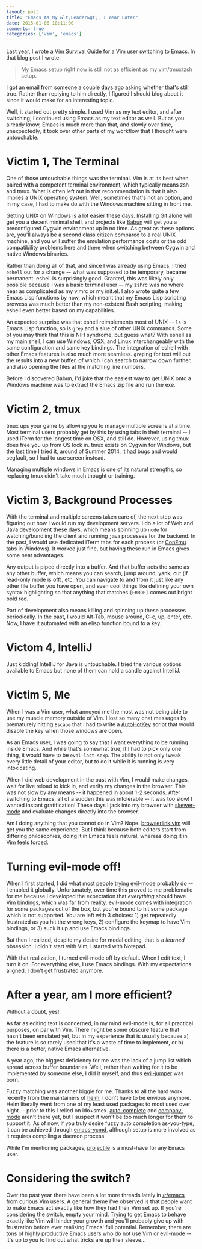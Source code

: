 ```yaml
---
layout: post
title: "Emacs As My &lt;Leader&gt;, 1 Year Later"
date: 2015-01-06 18:11:00
comments: true
categories: ['vim', 'emacs']
---
```


Last year, I wrote a [Vim Survival Guide][1] for a Vim user switching to Emacs.  In that blog post I wrote:

> My Emacs setup right now is still not as efficient as my vim/tmux/zsh setup.

I got an email from someone a couple days ago asking whether that's still true.  Rather than replying to him directly, I figured I should blog about it since it would make for an interesting topic.

Well, it started out pretty simple.  I used Vim as my text editor, and after switching, I continued using Emacs as my text editor as well.  But as you already know, Emacs is much more than that, and slowly over time, unexpectedly, it took over other parts of my workflow that I thought were untouchable.

<!--more-->

# Victim 1, The Terminal

One of those untouchable things was the terminal.  Vim is at its best when paired with a competent terminal environment, which typically means zsh and tmux.  What is often left out in that recommendation is that it also implies a UNIX operating system.  Well, sometimes that's not an option, and in my case, I had to make do with the Windows machine sitting in front me.

Getting UNIX on Windows is a lot easier these days.  Installing Git alone will get you a decent minimal shell, and projects like [Babun][2] will get you a preconfigured Cygwin environment up in no time.  As great as these options are, you'll always be a second class citizen compared to a real UNIX machine, and you will suffer the emulation performance costs or the odd compatibility problems here and there when switching between Cygwin and native Windows binaries.

Rather than doing all of that, and since I was already using Emacs, I tried `eshell` out for a change -- what was supposed to be temporary, became permanent.  eshell is surprisingly good.  Granted, this was likely only possible because I was a basic terminal user -- my zshrc was no where near as complicated as my vimrc or my init.el.  I also wrote quite a few Emacs Lisp functions by now, which meant that my Emacs Lisp scripting prowess was much better than my non-existent Bash scripting, making eshell even better based on my capabilities.

An expected surprise was that eshell reimplements most of UNIX -- `ls` is Emacs Lisp function, so is `grep` and a slue of other UNIX commands.
Some of you may think that this is NIH syndrome, but guess what?  With eshell as my main shell, I can use Windows, OSX, and Linux interchangeably with the same configuration and same key bindings.  The integration of eshell with other Emacs features is also much more seamless.  `grep`ing for text will put the results into a new buffer, of which I can search to narrow down further, and also opening the files at the matching line numbers.

Before I discovered Babun, I'd joke that the easiest way to get UNIX onto a Windows machine was to extract the Emacs zip file and run the exe.

# Victim 2, tmux

tmux ups your game by allowing you to manage multiple screens at a time.  Most terminal users probably get by this by using tabs in their terminal -- I used iTerm for the longest time on OSX, and still do.  However, using tmux does free you up from OS lock in.  tmux exists on Cygwin for Windows, but the last time I tried it, around of Summer 2014, it had bugs and would segfault, so I had to use screen instead.

Managing multiple windows in Emacs is one of its natural strengths, so replacing tmux didn't take much thought or training.

# Victim 3, Background Processes

With the terminal and multiple screens taken care of, the next step was figuring out how I would run my development servers.  I do a lot of Web and Java development these days, which means spinning up `node` for watching/bundling the client and running `java` processes for the backend.  In the past, I would use dedicated iTerm tabs for each process (or [ConEmu][13] tabs in Windows).  It worked just fine, but having these run in Emacs gives some neat advantages.

Any output is piped directly into a buffer.  And that buffer acts the same as any other buffer, which means you can search, jump around, yank, cut (if read-only mode is off), etc.  You can navigate to and from it just like any other file buffer you have open, and even cool things like defining your own syntax highlighting so that anything that matches `[ERROR]` comes out bright bold red.

Part of development also means killing and spinning up these processes periodically.  In the past, I would Alt-Tab, mouse around, C-c, up, enter, etc.  Now, I have it automated with an elisp function bound to a key.

# Victom 4, IntelliJ

Just kidding!  IntelliJ for Java is untouchable.  I tried the various options available to Emacs but none of them can hold a candle against IntelliJ.

# Victim 5, Me

When I was a Vim user, what annoyed me the most was not being able to use my muscle memory outside of Vim.  I lost so many chat messages by prematurely hitting `Escape` that I had to write a [AutoHotKey][12] script that would disable the key when those windows are open.

As an Emacs user, I was going to say that I want everything to be running inside Emacs.  And while that's somewhat true, if I had to pick only one thing, it would have to be `eval-last-sexp`.  The ability to not only tweak every little detail of your editor, but to do it while it is running is very intoxicating.

When I did web development in the past with Vim, I would make changes, wait for live reload to kick in, and verify my changes in the browser.  This was not slow by any means -- it happened in about 1-2 seconds.  After switching to Emacs, all of a sudden this was intolerable -- it was too slow!  I wanted instant gratification!  These days I jack into my browser with [skewer-mode][10] and evaluate changes directly into the browser.

Am I doing anything that you cannot do in Vim?  Nope.  [browserlink.vim][11] will get you the same experience.  But I think because both editors start from differing philosophies, doing it in Emacs feels natural, whereas doing it in Vim feels forced.

# Turning evil-mode off!

When I first started, I did what most people trying [evil-mode][8] probably do -- I enabled it globally.  Unfortunately, over time this proved to me problematic for me because I developed the expectation that *everything* should have Vim bindings, which was far from reality.  evil-mode comes with integration for some packages out of the box, but you're bound to hit some package which is not supported.  You are left with 3 choices: 1) get repeatedly frustrated as you hit the wrong keys, 2) configure the keymap to have Vim bindings, or 3) suck it up and use Emacs bindings.

But then I realized, despite my desire for modal editing, that is a *learned* obsession.  I didn't start with Vim, I started with Notepad.

With that realization, I turned evil-mode off by default.  When I edit text, I turn it on.  For everything else, I use Emacs bindings.  With my expectations aligned, I don't get frustrated anymore.

# After a year, am I more efficient?

Without a doubt, yes!

As far as editing text is concerned, in my mind evil-mode is, for all practical purposes, on par with Vim.  There might be some obscure feature that hasn't been emulated yet, but in my experience that is usually because a) the feature is so rarely used that it's a waste of time to implement, or b) there is a better, native Emacs alternative.

A year ago, the biggest deficiency for me was the lack of a jump list which spread across buffer boundaries.  Well, rather than waiting for it to be implemented by someone else, I did it myself, and thus [evil-jumper][3] was born.

Fuzzy matching was another biggie for me.  Thanks to all the hard work recently from the maintainers of [helm][4], I don't have to be envious anymore.  Helm literally went from one of my least used packages to most used over night -- prior to this I relied on ido+smex.  [auto-complete][5] and [company-mode][6] aren't there yet, but I suspect it won't be too much longer for them to support it.  As of now, if you truly desire fuzzy auto completion as-you-type, it can be achieved through [emacs-ycmd][7], although setup is more involved as it requires compiling a daemon process.

While I'm mentioning packages, [projectile][14] is a must-have for any Emacs user.

# Considering the switch?

Over the past year there have been a lot more threads lately in [/r/emacs][9] from curious Vim users.  A general theme I've observed is that people want to make Emacs act exactly like how they had their Vim set up.  If you're considering the switch, empty your mind.  Trying to get Emacs to behave exactly like Vim will hinder your growth and you'll probably give up with frustration before ever realising Emacs' full potential.  Remember, there are tons of highly productive Emacs users who do not use Vim or evil-mode -- it's up to you to find out what tricks are up their sleeve...

[1]: http://bling.github.io/blog/2013/10/27/emacs-as-my-leader-vim-survival-guide
[2]: http://babun.github.io/
[3]: https://github.com/bling/evil-jumper
[4]: https://github.com/emacs-helm/helm
[5]: https://github.com/auto-complete/auto-complete
[6]: https://github.com/company-mode/company-mode
[7]: https://github.com/abingham/emacs-ycmd
[8]: https://gitorious.org/evil/evil
[9]: http://www.reddit.com/r/emacs
[10]: https://github.com/skeeto/skewer-mode
[11]: https://github.com/jaxbot/browserlink.vim
[12]: http://www.autohotkey.com/
[13]: https://code.google.com/p/conemu-maximus5/
[14]: https://github.com/bbatsov/projectile
